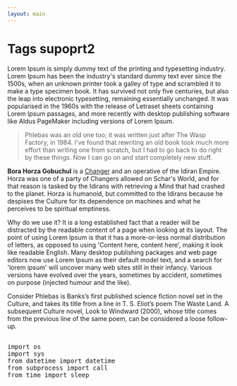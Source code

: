 ```yaml
---
layout: main
---
```


# Tags supoprt2

Lorem Ipsum is simply dummy text of the printing and typesetting industry. Lorem Ipsum has been the industry's standard dummy text ever since the 1500s, when an unknown printer took a galley of type and scrambled it to make a type specimen book. It has survived not only five centuries, but also the leap into electronic typesetting, remaining essentially unchanged. It was popularised in the 1960s with the release of Letraset sheets containing Lorem Ipsum passages, and more recently with desktop publishing software like Aldus PageMaker including versions of Lorem Ipsum.

>Phlebas was an old one too; it was written just after The Wasp Factory, in 1984. I've found that rewriting an old book took much more effort than writing one from scratch, but I had to go back to do right by these things. Now I can go on and start completely new stuff.


**Bora Horza Gobuchul** is a [Changer](https://en.wikipedia.org/wiki/List_of_civilisations_in_the_Culture_series) and an operative of the Idiran Empire. Horza was one of a party of Changers allowed on Schar's World, and for that reason is tasked by the Idirans with retrieving a Mind that had crashed to the planet. Horza is humanoid, but committed to the Idirans because he despises the Culture for its dependence on machines and what he perceives to be spiritual emptiness.

Why do we use it?
It is a long established fact that a reader will be distracted by the readable content of a page when looking at its layout. The point of using Lorem Ipsum is that it has a more-or-less normal distribution of letters, as opposed to using 'Content here, content here', making it look like readable English. Many desktop publishing packages and web page editors now use Lorem Ipsum as their default model text, and a search for 'lorem ipsum' will uncover many web sites still in their infancy. Various versions have evolved over the years, sometimes by accident, sometimes on purpose (injected humour and the like).


<div class="block note">
    Consider Phlebas is Banks&rsquo;s first published science fiction novel set in the Culture, and takes its title from a line in T. S. Eliot&rsquo;s poem The Waste Land. A subsequent Culture novel, Look to Windward (2000), whose title comes from the previous line of the same poem, can be considered a loose follow-up.
</div>

<pre>

import os
import sys
from datetime import datetime
from subprocess import call
from time import sleep
</pre>

